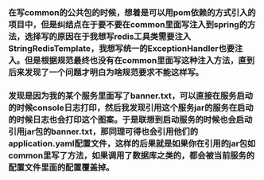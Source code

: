 ### 在写common的公共包的时候，想着是可以用pom依赖的方式引入的项目中，但是纠结点在于要不要在common里面写注入到spring的方法，选择写的原因在于我想写redis工具类需要注入StringRedisTemplate，我想写统一的ExceptionHandler也要注入。但是根据规范最终也没有在common里面写这种注入方法，直到后来发现了一个问题才明白为啥规范要求不能这样写。

### 发现是因为我的某个服务里面写了banner.txt，可以直接在服务启动的时候console日志打印，然后我发现引用这个服务jar的服务在启动的时候日志也会打印这个图案。于是联想到启动服务的时候也会启动引用jar包的banner.txt，那同理可得也会引用他们的application.yaml配置文件，这样的后果就是如果你在引用的jar包如common里写了方法，如果调用了数据库之类的，都会被当前服务的配置文件里面的配置覆盖掉。
